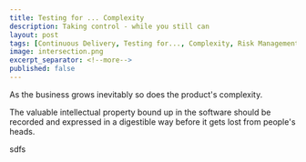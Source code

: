 ```yaml
---
title: Testing for ... Complexity
description: Taking control - while you still can
layout: post
tags: [Continuous Delivery, Testing for..., Complexity, Risk Management, Growth]
image: intersection.png
excerpt_separator: <!--more-->
published: false
---
```


As the business grows inevitably so does the product's complexity.

The valuable intellectual property bound up in the software should be recorded and expressed in a digestible way before it gets lost from people's heads.

<!--more-->

sdfs